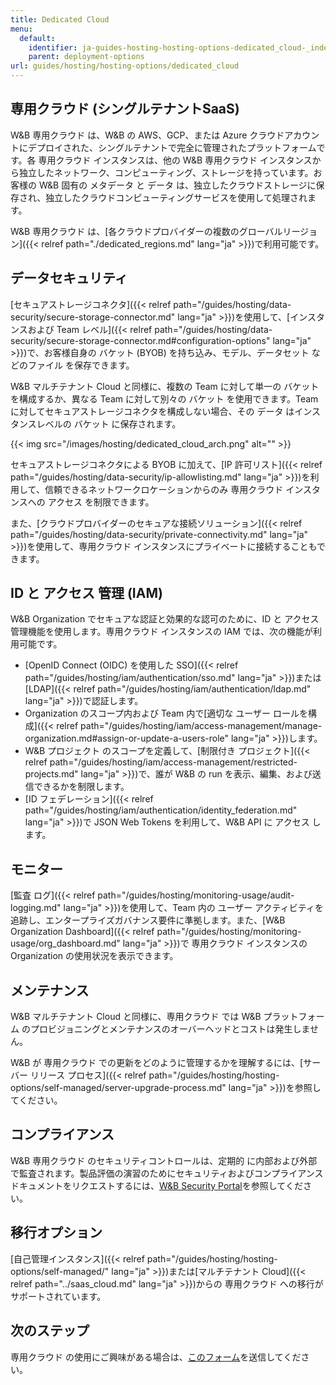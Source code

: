 ```yaml
---
title: Dedicated Cloud
menu:
  default:
    identifier: ja-guides-hosting-hosting-options-dedicated_cloud-_index
    parent: deployment-options
url: guides/hosting/hosting-options/dedicated_cloud
---
```


## 専用クラウド (シングルテナントSaaS)

W&B 専用クラウド は、W&B の AWS、GCP、または Azure クラウドアカウントにデプロイされた、シングルテナントで完全に管理されたプラットフォームです。各 専用クラウド インスタンスは、他の W&B 専用クラウド インスタンスから独立したネットワーク、コンピューティング、ストレージを持っています。お客様の W&B 固有の メタデータ と データ は、独立したクラウドストレージに保存され、独立したクラウドコンピューティングサービスを使用して処理されます。

W&B 専用クラウド は、[各クラウドプロバイダーの複数のグローバルリージョン]({{< relref path="./dedicated_regions.md" lang="ja" >}})で利用可能です。

## データセキュリティ

[セキュアストレージコネクタ]({{< relref path="/guides/hosting/data-security/secure-storage-connector.md" lang="ja" >}})を使用して、[インスタンスおよび Team レベル]({{< relref path="/guides/hosting/data-security/secure-storage-connector.md#configuration-options" lang="ja" >}})で、お客様自身の バケット (BYOB) を持ち込み、モデル、データセット などのファイル を保存できます。

W&B マルチテナント Cloud と同様に、複数の Team に対して単一の バケット を構成するか、異なる Team に対して別々の バケット を使用できます。Team に対してセキュアストレージコネクタを構成しない場合、その データ はインスタンスレベルの バケット に保存されます。

{{< img src="/images/hosting/dedicated_cloud_arch.png" alt="" >}}

セキュアストレージコネクタによる BYOB に加えて、[IP 許可リスト]({{< relref path="/guides/hosting/data-security/ip-allowlisting.md" lang="ja" >}})を利用して、信頼できるネットワークロケーションからのみ 専用クラウド インスタンスへの アクセス を制限できます。

また、[クラウドプロバイダーのセキュアな接続ソリューション]({{< relref path="/guides/hosting/data-security/private-connectivity.md" lang="ja" >}})を使用して、専用クラウド インスタンスにプライベートに接続することもできます。

## ID と アクセス 管理 (IAM)

W&B Organization でセキュアな認証と効果的な認可のために、ID と アクセス 管理機能を使用します。専用クラウド インスタンスの IAM では、次の機能が利用可能です。

* [OpenID Connect (OIDC) を使用した SSO]({{< relref path="/guides/hosting/iam/authentication/sso.md" lang="ja" >}})または[LDAP]({{< relref path="/guides/hosting/iam/authentication/ldap.md" lang="ja" >}})で認証します。
* Organization のスコープ内および Team 内で[適切な ユーザー ロールを構成]({{< relref path="/guides/hosting/iam/access-management/manage-organization.md#assign-or-update-a-users-role" lang="ja" >}})します。
* W&B プロジェクト のスコープを定義して、[制限付き プロジェクト]({{< relref path="/guides/hosting/iam/access-management/restricted-projects.md" lang="ja" >}})で、誰が W&B の run を表示、編集、および送信できるかを制限します。
* [ID フェデレーション]({{< relref path="/guides/hosting/iam/authentication/identity_federation.md" lang="ja" >}})で JSON Web Tokens を利用して、W&B API に アクセス します。

## モニター

[監査 ログ]({{< relref path="/guides/hosting/monitoring-usage/audit-logging.md" lang="ja" >}})を使用して、Team 内の ユーザー アクティビティを追跡し、エンタープライズガバナンス要件に準拠します。また、[W&B Organization Dashboard]({{< relref path="/guides/hosting/monitoring-usage/org_dashboard.md" lang="ja" >}})で 専用クラウド インスタンスの Organization の使用状況を表示できます。

## メンテナンス

W&B マルチテナント Cloud と同様に、専用クラウド では W&B プラットフォーム のプロビジョニングとメンテナンスのオーバーヘッドとコストは発生しません。

W&B が 専用クラウド での更新をどのように管理するかを理解するには、[サーバー リリース プロセス]({{< relref path="/guides/hosting/hosting-options/self-managed/server-upgrade-process.md" lang="ja" >}})を参照してください。

## コンプライアンス

W&B 専用クラウド のセキュリティコントロールは、定期的 に内部および外部で監査されます。製品評価の演習のためにセキュリティおよびコンプライアンスドキュメントをリクエストするには、[W&B Security Portal](https://security.wandb.ai/)を参照してください。

## 移行オプション

[自己管理インスタンス]({{< relref path="/guides/hosting/hosting-options/self-managed/" lang="ja" >}})または[マルチテナント Cloud]({{< relref path="../saas_cloud.md" lang="ja" >}})からの 専用クラウド への移行がサポートされています。

## 次のステップ

専用クラウド の使用にご興味がある場合は、[このフォーム](https://wandb.ai/site/for-enterprise/dedicated-saas-trial)を送信してください。
